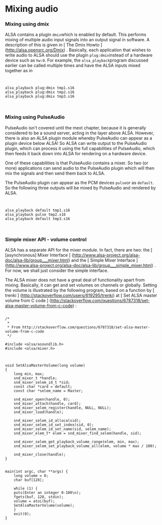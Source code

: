 #  Mixing audio 

###  Mixing using dmix 

ALSA contains a plugin
 `dmix`which is enabled by default.
      This performs mixing of multiple audio input signals into an
      output signal in software.
      A description of this is given in
 [
	The Dmix Howto 
      ] (http://alsa.opensrc.org/Dmix)
.
      Basically, each application that wishes to write audio to ALSA should use
      the plugin
 `plug:dmix`instead of a hardware device such as
 `hw:0`. For example, the
 `alsa_playback`program
      discussed earlier can be called multiple times and have the ALSA inputs mixed together
      as in
```

	
alsa_playback plug:dmix tmp1.s16 
alsa_playback plug:dmix tmp2.s16 
alsa_playback plug:dmix tmp3.s16
	
      
```


###  Mixing using PulseAudio 

PulseAudio isn't covered until the mext chapter, because it is generally
      considered to be a sound server, acting in the layer
above
ALSA.
      However, there is also an ALSA plugin module whereby PulseAudio can appear
      as a plugin device
below
ALSA! So ALSA can write output to the
      PulseAudio plugin, which can process it using the full capabilities of PulseAudio,
      which then feeds it back down into ALSA for rendering on a hardware
      device.

One of these capabilities is that PulseAudio contains a mixer.
      So two (or more) applications can send audio to the PulseAudio plugin which
      will then mix the signals and then send them back to ALSA.

The PulseAudio plugin can appear as the PCM devices
 `pulse`or as
 `default`. So the following three outputs will be mixed
      by PulseAudio and rendered by ALSA.
```

	
alsa_playback default tmp1.s16 
alsa_playback pulse tmp2.s16 
alsa_playback default tmp3.s16
	
      
```


###  Simple mixer API - volume control

ALSA has a separate API for the mixer module. In fact, there are two:
      the
 [
	[asynchronous] Mixer Interface
      ] (http://www.alsa-project.org/alsa-doc/alsa-lib/group___mixer.html)
and the
 [
	Simple Mixer Interface
      ] (http://www.alsa-project.org/alsa-doc/alsa-lib/group___simple_mixer.html)
.
      For now, we shall just consider the simple interface.

The ALSA mixer does not have a great deal of functionality apart from mixing.
      Basically, it can get and set volumes on channels or globally.
      Setting the volume is illustrated by the following program,
      based on a function by
 [
	trenki
      ] (http://stackoverflow.com/users/619295/trenki)
at
 [
	Set ALSA master volume from C code
      ] (http://stackoverflow.com/questions/6787318/set-alsa-master-volume-from-c-code)
:
```sh_cpp

/*
 *
 * From http://stackoverflow.com/questions/6787318/set-alsa-master-volume-from-c-code
 */

#include <alsa/asoundlib.h>
#include <alsa/mixer.h>



void SetAlsaMasterVolume(long volume)
{
    long min, max;
    snd_mixer_t *handle;
    snd_mixer_selem_id_t *sid;
    const char *card = default;
    const char *selem_name = Master;

    snd_mixer_open(handle, 0);
    snd_mixer_attach(handle, card);
    snd_mixer_selem_register(handle, NULL, NULL);
    snd_mixer_load(handle);

    snd_mixer_selem_id_alloca(sid);
    snd_mixer_selem_id_set_index(sid, 0);
    snd_mixer_selem_id_set_name(sid, selem_name);
    snd_mixer_elem_t* elem = snd_mixer_find_selem(handle, sid);

    snd_mixer_selem_get_playback_volume_range(elem, min, max);
    snd_mixer_selem_set_playback_volume_all(elem, volume * max / 100);

    snd_mixer_close(handle);
}


main(int argc, char **args) {
    long volume = 0;
    char buf[128];

    while (1) {
	puts(Enter an integer 0-100\n);
	fgets(buf, 128, stdin);
	volume = atoi(buf);
	SetAlsaMasterVolume(volume);
    }
    exit(0);
}


      
```

